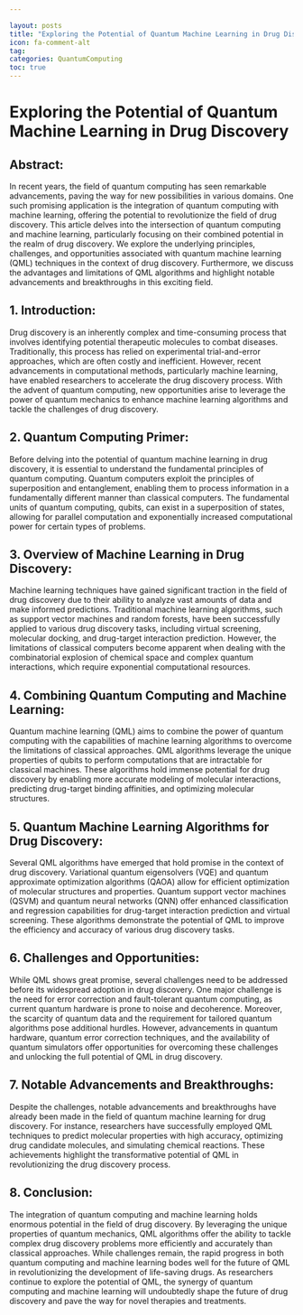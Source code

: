 ```yaml
---

layout: posts
title: "Exploring the Potential of Quantum Machine Learning in Drug Discovery"
icon: fa-comment-alt
tag:      
categories: QuantumComputing
toc: true
---
```




# Exploring the Potential of Quantum Machine Learning in Drug Discovery

## Abstract:
In recent years, the field of quantum computing has seen remarkable advancements, paving the way for new possibilities in various domains. One such promising application is the integration of quantum computing with machine learning, offering the potential to revolutionize the field of drug discovery. This article delves into the intersection of quantum computing and machine learning, particularly focusing on their combined potential in the realm of drug discovery. We explore the underlying principles, challenges, and opportunities associated with quantum machine learning (QML) techniques in the context of drug discovery. Furthermore, we discuss the advantages and limitations of QML algorithms and highlight notable advancements and breakthroughs in this exciting field.

## 1. Introduction:
Drug discovery is an inherently complex and time-consuming process that involves identifying potential therapeutic molecules to combat diseases. Traditionally, this process has relied on experimental trial-and-error approaches, which are often costly and inefficient. However, recent advancements in computational methods, particularly machine learning, have enabled researchers to accelerate the drug discovery process. With the advent of quantum computing, new opportunities arise to leverage the power of quantum mechanics to enhance machine learning algorithms and tackle the challenges of drug discovery.

## 2. Quantum Computing Primer:
Before delving into the potential of quantum machine learning in drug discovery, it is essential to understand the fundamental principles of quantum computing. Quantum computers exploit the principles of superposition and entanglement, enabling them to process information in a fundamentally different manner than classical computers. The fundamental units of quantum computing, qubits, can exist in a superposition of states, allowing for parallel computation and exponentially increased computational power for certain types of problems.

## 3. Overview of Machine Learning in Drug Discovery:
Machine learning techniques have gained significant traction in the field of drug discovery due to their ability to analyze vast amounts of data and make informed predictions. Traditional machine learning algorithms, such as support vector machines and random forests, have been successfully applied to various drug discovery tasks, including virtual screening, molecular docking, and drug-target interaction prediction. However, the limitations of classical computers become apparent when dealing with the combinatorial explosion of chemical space and complex quantum interactions, which require exponential computational resources.

## 4. Combining Quantum Computing and Machine Learning:
Quantum machine learning (QML) aims to combine the power of quantum computing with the capabilities of machine learning algorithms to overcome the limitations of classical approaches. QML algorithms leverage the unique properties of qubits to perform computations that are intractable for classical machines. These algorithms hold immense potential for drug discovery by enabling more accurate modeling of molecular interactions, predicting drug-target binding affinities, and optimizing molecular structures.

## 5. Quantum Machine Learning Algorithms for Drug Discovery:
Several QML algorithms have emerged that hold promise in the context of drug discovery. Variational quantum eigensolvers (VQE) and quantum approximate optimization algorithms (QAOA) allow for efficient optimization of molecular structures and properties. Quantum support vector machines (QSVM) and quantum neural networks (QNN) offer enhanced classification and regression capabilities for drug-target interaction prediction and virtual screening. These algorithms demonstrate the potential of QML to improve the efficiency and accuracy of various drug discovery tasks.

## 6. Challenges and Opportunities:
While QML shows great promise, several challenges need to be addressed before its widespread adoption in drug discovery. One major challenge is the need for error correction and fault-tolerant quantum computing, as current quantum hardware is prone to noise and decoherence. Moreover, the scarcity of quantum data and the requirement for tailored quantum algorithms pose additional hurdles. However, advancements in quantum hardware, quantum error correction techniques, and the availability of quantum simulators offer opportunities for overcoming these challenges and unlocking the full potential of QML in drug discovery.

## 7. Notable Advancements and Breakthroughs:
Despite the challenges, notable advancements and breakthroughs have already been made in the field of quantum machine learning for drug discovery. For instance, researchers have successfully employed QML techniques to predict molecular properties with high accuracy, optimizing drug candidate molecules, and simulating chemical reactions. These achievements highlight the transformative potential of QML in revolutionizing the drug discovery process.

## 8. Conclusion:
The integration of quantum computing and machine learning holds enormous potential in the field of drug discovery. By leveraging the unique properties of quantum mechanics, QML algorithms offer the ability to tackle complex drug discovery problems more efficiently and accurately than classical approaches. While challenges remain, the rapid progress in both quantum computing and machine learning bodes well for the future of QML in revolutionizing the development of life-saving drugs. As researchers continue to explore the potential of QML, the synergy of quantum computing and machine learning will undoubtedly shape the future of drug discovery and pave the way for novel therapies and treatments.
